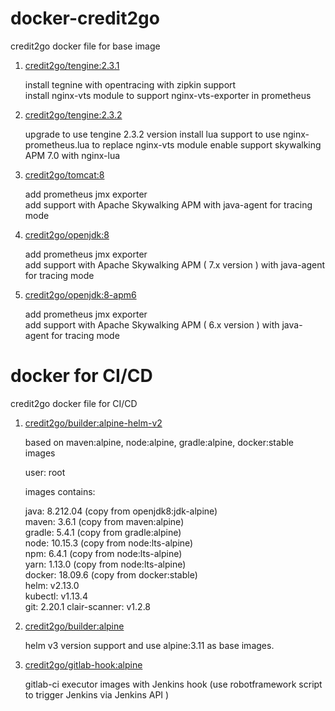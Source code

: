 # docker-credit2go

credit2go docker file for base image

1. [credit2go/tengine:2.3.1](https://hub.docker.com/r/credit2go/tengine/tags)

	install tegnine with opentracing with zipkin support  
	install nginx-vts module to support nginx-vts-exporter in prometheus

2. [credit2go/tengine:2.3.2](https://hub.docker.com/r/credit2go/tengine/tags)

	upgrade to use tengine 2.3.2 version
	install lua support to use nginx-prometheus.lua to replace nginx-vts module 
	enable support skywalking APM 7.0 with nginx-lua

3. [credit2go/tomcat:8](https://hub.docker.com/r/credit2go/tomcat/tags)

	add prometheus jmx exporter  
	add support with Apache Skywalking APM with java-agent for tracing mode

4. [credit2go/openjdk:8](https://hub.docker.com/r/credit2go/openjdk/tags)

	add prometheus jmx exporter  
	add support with Apache Skywalking APM ( 7.x version ) with java-agent for tracing mode
	
5. [credit2go/openjdk:8-apm6](https://hub.docker.com/r/credit2go/openjdk/tags)

	add prometheus jmx exporter  
	add support with Apache Skywalking APM ( 6.x version ) with java-agent for tracing mode
	
# docker for CI/CD

credit2go docker file for CI/CD

1. [credit2go/builder:alpine-helm-v2](https://hub.docker.com/r/credit2go/builder/tags)

    based on maven:alpine, node:alpine, gradle:alpine, docker:stable images  

    user: root
    
    images contains:  
    
    java: 8.212.04 (copy from openjdk8:jdk-alpine)  
    maven: 3.6.1 (copy from maven:alpine)  
    gradle: 5.4.1 (copy from gradle:alpine)  
    node: 10.15.3 (copy from node:lts-alpine)  
    npm: 6.4.1 (copy from node:lts-alpine)  
    yarn: 1.13.0 (copy from node:lts-alpine)  
    docker: 18.09.6 (copy from docker:stable)  
    helm: v2.13.0  
    kubectl: v1.13.4  
    git: 2.20.1
    clair-scanner: v1.2.8      

2. [credit2go/builder:alpine](https://hub.docker.com/r/credit2go/builder/tags)
    
    helm v3 version support and use alpine:3.11 as base images.

3. [credit2go/gitlab-hook:alpine](https://hub.docker.com/r/credit2go/gitlab-hook/tags)
	
	gitlab-ci executor images with Jenkins hook (use robotframework script to trigger Jenkins via Jenkins API )
